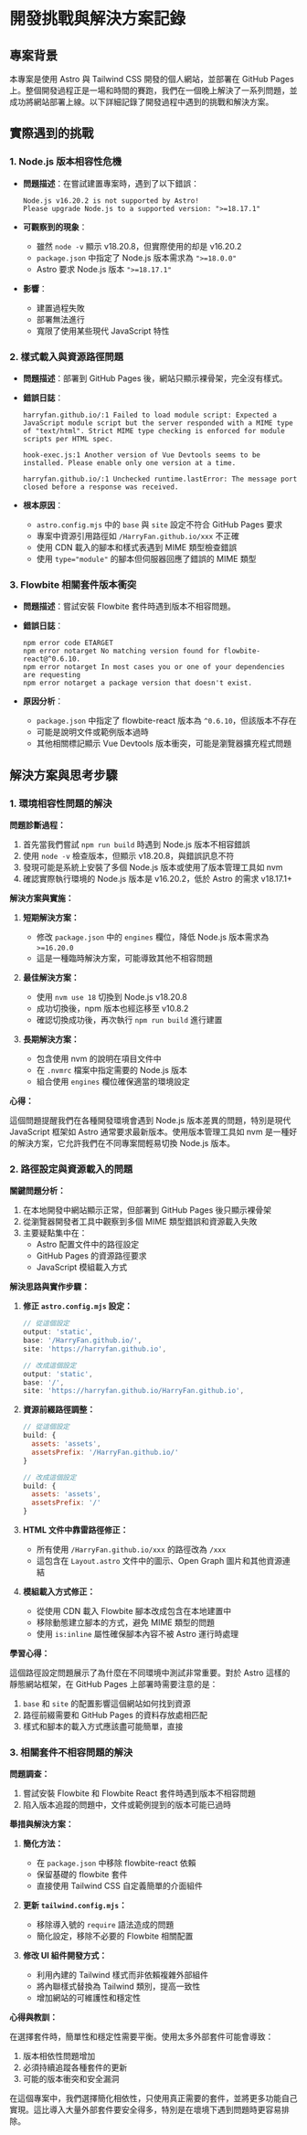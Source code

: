 # 開發挑戰與解決方案記錄

## 專案背景

本專案是使用 Astro 與 Tailwind CSS 開發的個人網站，並部署在 GitHub Pages 上。整個開發過程正是一場和時間的賽跑，我們在一個晚上解決了一系列問題，並成功將網站部署上線。以下詳細記錄了開發過程中遇到的挑戰和解決方案。

## 實際遇到的挑戰

### 1. Node.js 版本相容性危機

- **問題描述**：在嘗試建置專案時，遇到了以下錯誤：
  ```
  Node.js v16.20.2 is not supported by Astro!
  Please upgrade Node.js to a supported version: ">=18.17.1"
  ```
  
- **可觀察到的現象**：
  - 雖然 `node -v` 顯示 v18.20.8，但實際使用的却是 v16.20.2
  - `package.json` 中指定了 Node.js 版本需求為 `">=18.0.0"`
  - Astro 要求 Node.js 版本 `">=18.17.1"`
  
- **影響**：
  - 建置過程失敗
  - 部署無法進行
  - 寬限了使用某些現代 JavaScript 特性

### 2. 樣式載入與資源路徑問題

- **問題描述**：部署到 GitHub Pages 後，網站只顯示裸骨架，完全沒有樣式。

- **錯誤日誌**：
  ```
  harryfan.github.io/:1 Failed to load module script: Expected a JavaScript module script but the server responded with a MIME type of "text/html". Strict MIME type checking is enforced for module scripts per HTML spec.
  
  hook-exec.js:1 Another version of Vue Devtools seems to be installed. Please enable only one version at a time.
  
  harryfan.github.io/:1 Unchecked runtime.lastError: The message port closed before a response was received.
  ```
  
- **根本原因**：
  - `astro.config.mjs` 中的 `base` 與 `site` 設定不符合 GitHub Pages 要求
  - 專案中資源引用路徑如 `/HarryFan.github.io/xxx` 不正確
  - 使用 CDN 載入的腳本和樣式表遇到 MIME 類型檢查錯誤
  - 使用 `type="module"` 的腳本但伺服器回應了錯誤的 MIME 類型

### 3. Flowbite 相關套件版本衝突

- **問題描述**：嘗試安裝 Flowbite 套件時遇到版本不相容問題。

- **錯誤日誌**：
  ```
  npm error code ETARGET
  npm error notarget No matching version found for flowbite-react@^0.6.10.
  npm error notarget In most cases you or one of your dependencies are requesting
  npm error notarget a package version that doesn't exist.
  ```
  
- **原因分析**：
  - `package.json` 中指定了 flowbite-react 版本為 `^0.6.10`，但該版本不存在
  - 可能是說明文件或範例版本過時
  - 其他相關標記顯示 Vue Devtools 版本衝突，可能是瀏覽器擴充程式問題

## 解決方案與思考步驟

### 1. 環境相容性問題的解決

**問題診斷過程：**

1. 首先當我們嘗試 `npm run build` 時遇到 Node.js 版本不相容錯誤
2. 使用 `node -v` 檢查版本，但顯示 v18.20.8，與錯誤訊息不符
3. 發現可能是系統上安裝了多個 Node.js 版本或使用了版本管理工具如 nvm
4. 確認實際執行環境的 Node.js 版本是 v16.20.2，低於 Astro 的需求 v18.17.1+

**解決方案與實施：**

1. **短期解決方案：**
   - 修改 `package.json` 中的 `engines` 欄位，降低 Node.js 版本需求為 `>=16.20.0`
   - 這是一種臨時解決方案，可能導致其他不相容問題

2. **最佳解決方案：**
   - 使用 `nvm use 18` 切換到 Node.js v18.20.8
   - 成功切換後，npm 版本也經迄移至 v10.8.2
   - 確認切換成功後，再次執行 `npm run build` 進行建置

3. **長期解決方案：**
   - 包含使用 nvm 的說明在項目文件中
   - 在 `.nvmrc` 檔案中指定需要的 Node.js 版本
   - 組合使用 `engines` 欄位確保適當的環境設定

**心得：**

這個問題提醒我們在各種開發環境會遇到 Node.js 版本差異的問題，特別是現代 JavaScript 框架如 Astro 通常要求最新版本。使用版本管理工具如 nvm 是一種好的解決方案，它允許我們在不同專案間輕易切換 Node.js 版本。

### 2. 路徑設定與資源載入的問題

**關鍵問題分析：**

1. 在本地開發中網站顯示正常，但部署到 GitHub Pages 後只顯示裸骨架
2. 從瀏覽器開發者工具中觀察到多個 MIME 類型錯誤和資源載入失敗
3. 主要疑點集中在：
   - Astro 配置文件中的路徑設定
   - GitHub Pages 的資源路徑要求
   - JavaScript 模組載入方式

**解決思路與實作步驟：**

1. **修正 `astro.config.mjs` 設定：**
   ```javascript
   // 從這個設定
   output: 'static',
   base: '/HarryFan.github.io/',
   site: 'https://harryfan.github.io',
   
   // 改成這個設定
   output: 'static',
   base: '/',
   site: 'https://harryfan.github.io/HarryFan.github.io',
   ```

2. **資源前綴路徑調整：**
   ```javascript
   // 從這個設定
   build: {
     assets: 'assets',
     assetsPrefix: '/HarryFan.github.io/'
   }
   
   // 改成這個設定
   build: {
     assets: 'assets',
     assetsPrefix: '/'
   }
   ```

3. **HTML 文件中靠雷路徑修正：**
   - 所有使用 `/HarryFan.github.io/xxx` 的路徑改為 `/xxx`
   - 這包含在 `Layout.astro` 文件中的圖示、Open Graph 圖片和其他資源連結

4. **模組載入方式修正：**
   - 從使用 CDN 載入 Flowbite 腳本改成包含在本地建置中
   - 移除動態建立腳本的方式，避免 MIME 類型的問題
   - 使用 `is:inline` 屬性確保腳本內容不被 Astro 運行時處理

**學習心得：**

這個路徑設定問題展示了為什麼在不同環境中測試非常重要。對於 Astro 這樣的靜態網站框架，在 GitHub Pages 上部署時需要注意的是：

1. `base` 和 `site` 的配置影響這個網站如何找到資源
2. 路徑前綴需要和 GitHub Pages 的資料存放處相匹配
3. 樣式和腳本的載入方式應該盡可能簡單，直接

### 3. 相關套件不相容問題的解決

**問題調查：**

1. 嘗試安裝 Flowbite 和 Flowbite React 套件時遇到版本不相容問題
2. 陷入版本追蹤的問題中，文件或範例提到的版本可能已過時

**舉措與解決方案：**

1. **簡化方法：**
   - 在 `package.json` 中移除 flowbite-react 依賴
   - 保留基礎的 flowbite 套件
   - 直接使用 Tailwind CSS 自定義簡單的介面組件

2. **更新 `tailwind.config.mjs`：**
   - 移除導入號的 `require` 語法造成的問題
   - 簡化設定，移除不必要的 Flowbite 相關配置

3. **修改 UI 組件開發方式：**
   - 利用內建的 Tailwind 樣式而非依賴複雜外部組件
   - 將內聯樣式替換為 Tailwind 類別，提高一致性
   - 增加網站的可維護性和穩定性

**心得與教訓：**

在選擇套件時，簡單性和穩定性需要平衡。使用太多外部套件可能會導致：
1. 版本相依性問題增加
2. 必須持續追蹤各種套件的更新
3. 可能的版本衝突和安全漏洞

在這個專案中，我們選擇簡化相依性，只使用真正需要的套件，並將更多功能自己實現。這比導入大量外部套件要安全得多，特別是在壞境下遇到問題時更容易排除。
